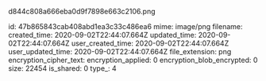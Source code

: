 d844c808a666eba0d9f7898e663c2106.png

id: 47b865843cab408abd1ea3c33c486ea6
mime: image/png
filename: 
created_time: 2020-09-02T22:44:07.664Z
updated_time: 2020-09-02T22:44:07.664Z
user_created_time: 2020-09-02T22:44:07.664Z
user_updated_time: 2020-09-02T22:44:07.664Z
file_extension: png
encryption_cipher_text: 
encryption_applied: 0
encryption_blob_encrypted: 0
size: 22454
is_shared: 0
type_: 4